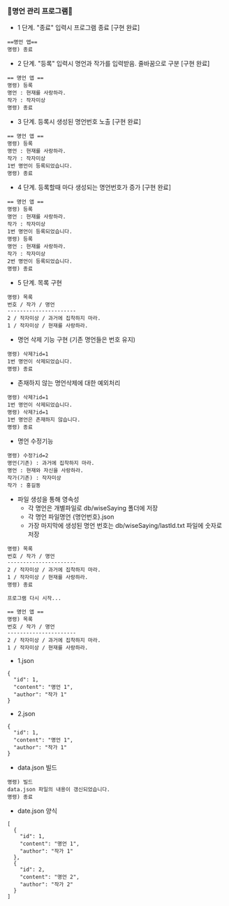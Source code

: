 ### 🎉명언 관리 프로그램🎉
* 1 단계. "종료" 입력시 프로그램 종료 [구현 완료]
```
==명언 앱==
명령) 종료
```

* 2 단계. "등록" 입력시 명언과 작가를 입력받음. 줄바꿈으로 구분 [구현 완료]
```
== 명언 앱 ==
명령) 등록
명언 : 현재를 사랑하라.
작가 : 작자미상
명령) 종료
```

* 3 단계. 등록시 생성된 명언번호 노출 [구현 완료]
```
== 명언 앱 ==
명령) 등록
명언 : 현재를 사랑하라.
작가 : 작자미상
1번 명언이 등록되었습니다.
명령) 종료
```

* 4 단계. 등록할때 마다 생성되는 명언번호가 증가 [구현 완료]
```
== 명언 앱 ==
명령) 등록
명언 : 현재를 사랑하라.
작가 : 작자미상
1번 명언이 등록되었습니다.
명령) 등록
명언 : 현재를 사랑하라.
작가 : 작자미상
2번 명언이 등록되었습니다.
명령) 종료
```

* 5 단계. 목록 구현
```
명령) 목록
번호 / 작가 / 명언
----------------------
2 / 작자미상 / 과거에 집착하지 마라.
1 / 작자미상 / 현재를 사랑하라.
```

* 명언 삭제 기능 구현 (기존 명언들은 번호 유지)
```
명령) 삭제?id=1
1번 명언이 삭제되었습니다.
명령) 종료
```

* 존재하지 않는 명언삭제에 대한 예외처리
```
명령) 삭제?id=1
1번 명언이 삭제되었습니다.
명령) 삭제?id=1
1번 명언은 존재하지 않습니다.
명령) 종료
```

* 명언 수정기능
```
명령) 수정?id=2
명언(기존) : 과거에 집착하지 마라.
명언 : 현재와 자신을 사랑하라.
작가(기존) : 작자미상
작가 : 홍길동
```

* 파일 생성을 통해 영속성
  * 각 명언은 개별파일로 db/wiseSaying 폴더에 저장
  * 각 명언 파일명언 {명언번호}.json
  * 가장 마지막에 생성된 명언 번호는 db/wiseSaying/lastId.txt 파일에 숫자로 저장

```
명령) 목록
번호 / 작가 / 명언
----------------------
2 / 작자미상 / 과거에 집착하지 마라.
1 / 작자미상 / 현재를 사랑하라.
명령) 종료

프로그램 다시 시작...

== 명언 앱 ==
명령) 목록
번호 / 작가 / 명언
----------------------
2 / 작자미상 / 과거에 집착하지 마라.
1 / 작자미상 / 현재를 사랑하라.
```

* 1.json
```
{
  "id": 1,
  "content": "명언 1",
  "author": "작가 1"
}
```

* 2.json
```
{
  "id": 1,
  "content": "명언 1",
  "author": "작가 1"
}
```



* data.json 빌드
```
명령) 빌드
data.json 파일의 내용이 갱신되었습니다.
명령) 종료
```

  * date.json 양식
```
[
  {
    "id": 1,
    "content": "명언 1",
    "author": "작가 1"
  },
  {
    "id": 2,
    "content": "명언 2",
    "author": "작가 2"
  }
]
